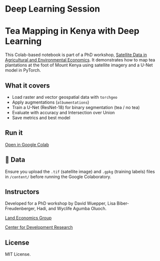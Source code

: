 # Deep Learning Session

# Tea Mapping in Kenya with Deep Learning

This Colab-based notebook is part of a PhD workshop, [Satellite Data in Agricultural and Environmental Economics](https://www.agraroekonomik.de/M6900-Wuepper-Satellite%20Data%20in%20Agricultural%20and%20Environmental%20Economics.html). It demonstrates how to map tea plantations at the foot of Mount Kenya using satellite imagery and a U-Net model in PyTorch.

## What it covers
- Load raster and vector geospatial data with `torchgeo`
- Apply augmentations (`albumentations`)
- Train a U-Net (ResNet-18) for binary segmentation (tea / no tea)
- Evaluate with accuracy and Intersection over Union
- Save metrics and best model

## Run it
[Open in Google Colab](https://colab.research.google.com/github/Wycology/dl_tea_mapping/blob/main/dl_tea4.ipynb)

## 📁 Data
Ensure you upload the `.tif` (satellite image) and `.gpkg` (training labels) files in `/content/` before running the Google Colaboratory.

## Instructors
Developed for a PhD workshop by David Wuepper, Lisa Biber-Freudenberger, Hadi, and Wyclife Agumba Oluoch.

[Land Economics Group](https://www.ilr1.uni-bonn.de/en/research/research-groups/land-economics)

[Center for Development Research](https://www.zef.de/zefhome.html)

## License
MIT License.
